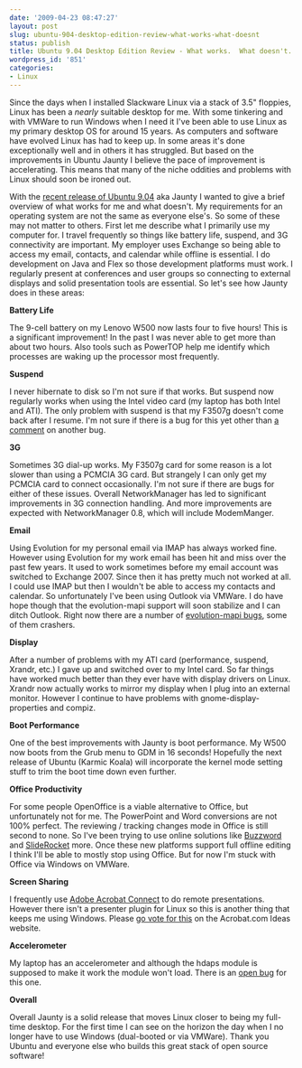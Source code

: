 ```yaml
---
date: '2009-04-23 08:47:27'
layout: post
slug: ubuntu-904-desktop-edition-review-what-works-what-doesnt
status: publish
title: Ubuntu 9.04 Desktop Edition Review - What works.  What doesn't.
wordpress_id: '851'
categories:
- Linux
---
```


Since the days when I installed Slackware Linux via a stack of 3.5" floppies, Linux has been a *nearly* suitable desktop for me.  With some tinkering and with VMWare to run Windows when I need it I've been able to use Linux as my primary desktop OS for around 15 years.  As computers and software have evolved Linux has had to keep up.  In some areas it's done exceptionally well and in others it has struggled.  But based on the improvements in Ubuntu Jaunty I believe the pace of improvement is accelerating.  This means that many of the niche oddities and problems with Linux should soon be ironed out.

With the [recent release of Ubuntu 9.04](http://www.ubuntu.com/news/ubuntu-9.04-desktop) aka Jaunty I wanted to give a brief overview of what works for me and what doesn't.  My requirements for an operating system are not the same as everyone else's.  So some of these may not matter to others.  First let me describe what I primarily use my computer for.  I travel frequently so things like battery life, suspend, and 3G connectivity are important.  My employer uses Exchange so being able to access my email, contacts, and calendar while offline is essential.  I do development on Java and Flex so those development platforms must work.  I regularly present at conferences and user groups so connecting to external displays and solid presentation tools are essential.  So let's see how Jaunty does in these areas:

**Battery Life**

The 9-cell battery on my Lenovo W500 now lasts four to five hours!  This is a significant improvement!  In the past I was never able to get more than about two hours.  Also tools such as PowerTOP help me identify which processes are waking up the processor most frequently.

**Suspend**

I never hibernate to disk so I'm not sure if that works.  But suspend now regularly works when using the Intel video card (my laptop has both Intel and ATI).  The only problem with suspend is that my F3507g doesn't come back after I resume.  I'm not sure if there is a bug for this yet other than [a comment](https://bugs.launchpad.net/ubuntu/+source/network-manager/+bug/287893/comments/16) on another bug.

**3G**

Sometimes 3G dial-up works.  My F3507g card for some reason is a lot slower than using a PCMCIA 3G card.  But strangely I can only get my PCMCIA card to connect occasionally.  I'm not sure if there are bugs for either of these issues.  Overall NetworkManager has led to significant improvements in 3G connection handling.  And more improvements are expected with NetworkManager 0.8, which will include ModemManger.

**Email**

Using Evolution for my personal email via IMAP has always worked fine.  However using Evolution for my work email has been hit and miss over the past few years.  It used to work sometimes before my email account was switched to Exchange 2007.  Since then it has pretty much not worked at all.  I could use IMAP but then I wouldn't be able to access my contacts and calendar.  So unfortunately I've been using Outlook via VMWare.  I do have hope though that the evolution-mapi support will soon stabilize and I can ditch Outlook.  Right now there are a number of [evolution-mapi bugs](https://bugs.launchpad.net/ubuntu/+source/evolution-mapi/+bug/338982), some of them crashers.

**Display**

After a number of problems with my ATI card (performance, suspend, Xrandr, etc.) I gave up and switched over to my Intel card.  So far things have worked much better than they ever have with display drivers on Linux.  Xrandr now actually works to mirror my display when I plug into an external monitor.  However I continue to have problems with gnome-display-properties and compiz.

**Boot Performance**

One of the best improvements with Jaunty is boot performance.  My W500 now boots from the Grub menu to GDM in 16 seconds!  Hopefully the next release of Ubuntu (Karmic Koala) will incorporate the kernel mode setting stuff to trim the boot time down even further.

**Office Productivity**

For some people OpenOffice is a viable alternative to Office, but unfortunately not for me.  The PowerPoint and Word conversions are not 100% perfect.  The reviewing / tracking changes mode in Office is still second to none.  So I've been trying to use online solutions like [Buzzword](http://www.acrobat.com) and [SlideRocket](http://www.sliderocket.com) more.  Once these new platforms support full offline editing I think I'll be able to mostly stop using Office.  But for now I'm stuck with Office via Windows on VMWare.

**Screen Sharing**

I frequently use [Adobe Acrobat Connect](http://acrobat.com) to do remote presentations.  However there isn't a presenter plugin for Linux so this is another thing that keeps me using Windows.  Please [go vote for this](https://na5.brightidea.com/ct/ct_a_view_idea.bix?c=8FBBEA8F-D8E6-4E34-A7C1-7C74FB3B4EFA&idea_id=3F96AA68-9F30-41F3-8727-399E8AA5BD9E) on the Acrobat.com Ideas website.

**Accelerometer**

My laptop has an accelerometer and although the hdaps module is supposed to make it work the module won't load.  There is an [open bug](https://bugs.launchpad.net/ubuntu/+source/linux/+bug/57315) for this one.

**Overall**

Overall Jaunty is a solid release that moves Linux closer to being my full-time desktop.  For the first time I can see on the horizon the day when I no longer have to use Windows (dual-booted or via VMWare).  Thank you Ubuntu and everyone else who builds this great stack of open source software!
